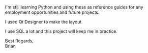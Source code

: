 I'm still learning Python and using these as reference guides for any employment opportunities and future projects.

I used Qt Designer to make the layout.

I use SQL a lot and this project will keep me in practice.

Best Regards,<br/>
Brian
